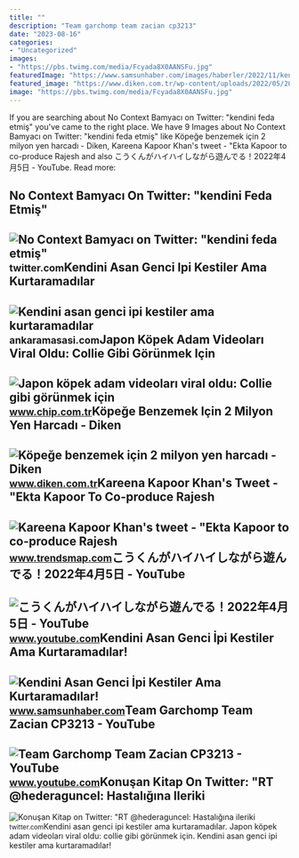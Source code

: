 ```yaml
---
title: ""
description: "Team garchomp team zacian cp3213"
date: "2023-08-16"
categories:
- "Uncategorized"
images:
- "https://pbs.twimg.com/media/Fcyada8X0AANSFu.jpg"
featuredImage: "https://www.samsunhaber.com/images/haberler/2022/11/kendini_asan_genci_ipi_kestiler_ama_kurtaramadilar_h86643_c83ba.png"
featured_image: "https://www.diken.com.tr/wp-content/uploads/2022/05/20220528-kopekkostum-twttr.jpg"
image: "https://pbs.twimg.com/media/Fcyada8X0AANSFu.jpg"
---
```


If you are searching about No Context Bamyacı on Twitter: "kendini feda etmiş" you've came to the right place. We have 9 Images about No Context Bamyacı on Twitter: "kendini feda etmiş" like Köpeğe benzemek için 2 milyon yen harcadı - Diken, Kareena Kapoor Khan's tweet - "Ekta Kapoor to co-produce Rajesh and also こうくんがハイハイしながら遊んでる！2022年4月5日 - YouTube. Read more:

No Context Bamyacı On Twitter: "kendini Feda Etmiş"
---------------------------------------------------

 ![No Context Bamyacı on Twitter: "kendini feda etmiş"](https://pbs.twimg.com/media/Fcc8r4oXwAAEgyO.jpg) <small>twitter.com</small>Kendini Asan Genci Ipi Kestiler Ama Kurtaramadılar
--------------------------------------------------

 ![Kendini asan genci ipi kestiler ama kurtaramadılar](https://cdn.ankaramasasi.com/2022/11/29/kendini-asan-genci-ipi-kestiler-ama-kurtaramadilar-manset-mtxjvvt0.jpg) <small>ankaramasasi.com</small>Japon Köpek Adam Videoları Viral Oldu: Collie Gibi Görünmek Için
----------------------------------------------------------------

 ![Japon köpek adam videoları viral oldu: Collie gibi görünmek için](https://img.chip.com.tr/storage/files/images/2022/05/28/kopek4-r6CD.jpg) <small>www.chip.com.tr</small>Köpeğe Benzemek Için 2 Milyon Yen Harcadı - Diken
-------------------------------------------------

 ![Köpeğe benzemek için 2 milyon yen harcadı - Diken](https://www.diken.com.tr/wp-content/uploads/2022/05/20220528-kopekkostum-twttr.jpg) <small>www.diken.com.tr</small>Kareena Kapoor Khan's Tweet - "Ekta Kapoor To Co-produce Rajesh
---------------------------------------------------------------

 ![Kareena Kapoor Khan's tweet - "Ekta Kapoor to co-produce Rajesh](https://pbs.twimg.com/media/Fcyada8X0AANSFu.jpg) <small>www.trendsmap.com</small>こうくんがハイハイしながら遊んでる！2022年4月5日 - YouTube
-------------------------------------

 ![こうくんがハイハイしながら遊んでる！2022年4月5日 - YouTube](https://i.ytimg.com/vi/H2fAEMesIjo/maxresdefault.jpg?sqp=-oaymwEmCIAKENAF8quKqQMa8AEB-AH-CYAC0AWKAgwIABABGGUgXyhTMA8=&rs=AOn4CLCJYSghky0o-ilndxvg6fCYAda1ug) <small>www.youtube.com</small>Kendini Asan Genci İpi Kestiler Ama Kurtaramadılar!
---------------------------------------------------

 ![Kendini Asan Genci İpi Kestiler Ama Kurtaramadılar!](https://www.samsunhaber.com/images/haberler/2022/11/kendini_asan_genci_ipi_kestiler_ama_kurtaramadilar_h86643_c83ba.png) <small>www.samsunhaber.com</small>Team Garchomp Team Zacian CP3213 - YouTube
------------------------------------------

 ![Team Garchomp Team Zacian CP3213 - YouTube](https://i.ytimg.com/vi/HYLCwcE-Dgc/maxres2.jpg?sqp=-oaymwEoCIAKENAF8quKqQMcGADwAQH4AYwCgALgA4oCDAgAEAEYRSBHKGUwDw==&rs=AOn4CLC_ulBvmvqa2cf2uT56Qfk3FCYaDA) <small>www.youtube.com</small>Konuşan Kitap On Twitter: "RT @hederaguncel: Hastalığına Ileriki
----------------------------------------------------------------

 ![Konuşan Kitap on Twitter: "RT @hederaguncel: Hastalığına ileriki](https://pbs.twimg.com/media/FY24qAOXkAEquwc.jpg) <small>twitter.com</small>Kendini asan genci ipi kestiler ama kurtaramadılar. Japon köpek adam videoları viral oldu: collie gibi görünmek için. Kendini asan genci i̇pi kestiler ama kurtaramadılar!
